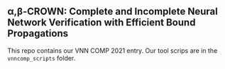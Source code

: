 α,β-CROWN: Complete and Incomplete Neural Network Verification with Efficient Bound Propagations
----------------------

This repo contains our VNN COMP 2021 entry. Our tool scrips are in the `vnncomp_scripts` folder.

